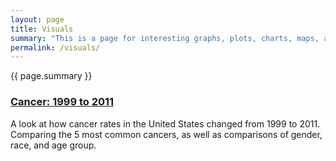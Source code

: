 ```yaml
---
layout: page
title: Visuals
summary: "This is a page for interesting graphs, plots, charts, maps, and any other cool data visualization."
permalink: /visuals/
---
```


{{ page.summary }}

### [Cancer: 1999 to 2011](/visuals/cancer/)

A look at how cancer rates in the United States changed from 1999 to 2011. Comparing the 5 most common cancers, as well as comparisons of gender, race, and age group.
